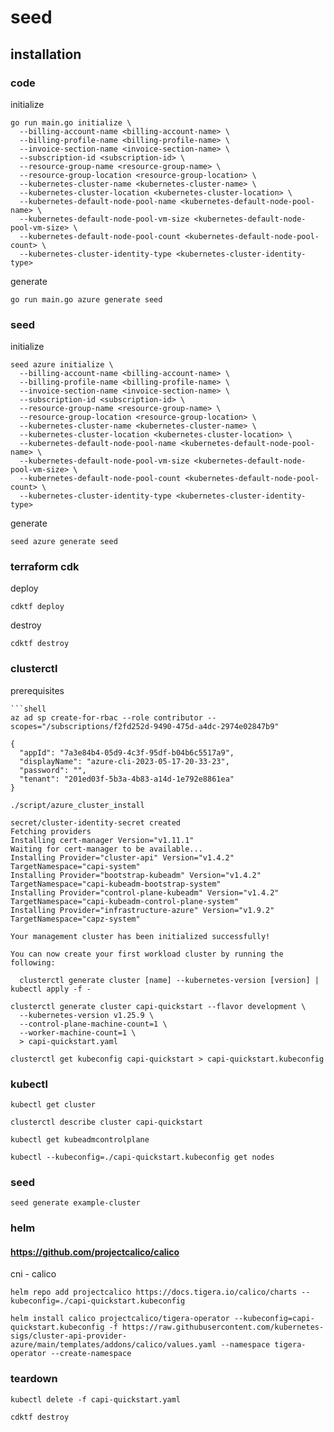 # seed

## installation

### code

initialize
```shell
go run main.go initialize \
  --billing-account-name <billing-account-name> \
  --billing-profile-name <billing-profile-name> \
  --invoice-section-name <invoice-section-name> \
  --subscription-id <subscription-id> \
  --resource-group-name <resource-group-name> \
  --resource-group-location <resource-group-location> \
  --kubernetes-cluster-name <kubernetes-cluster-name> \
  --kubernetes-cluster-location <kubernetes-cluster-location> \
  --kubernetes-default-node-pool-name <kubernetes-default-node-pool-name> \
  --kubernetes-default-node-pool-vm-size <kubernetes-default-node-pool-vm-size> \
  --kubernetes-default-node-pool-count <kubernetes-default-node-pool-count> \
  --kubernetes-cluster-identity-type <kubernetes-cluster-identity-type>
```

generate
```shell
go run main.go azure generate seed
```

### seed

initialize
```shell
seed azure initialize \
  --billing-account-name <billing-account-name> \
  --billing-profile-name <billing-profile-name> \
  --invoice-section-name <invoice-section-name> \
  --subscription-id <subscription-id> \
  --resource-group-name <resource-group-name> \
  --resource-group-location <resource-group-location> \
  --kubernetes-cluster-name <kubernetes-cluster-name> \
  --kubernetes-cluster-location <kubernetes-cluster-location> \
  --kubernetes-default-node-pool-name <kubernetes-default-node-pool-name> \
  --kubernetes-default-node-pool-vm-size <kubernetes-default-node-pool-vm-size> \
  --kubernetes-default-node-pool-count <kubernetes-default-node-pool-count> \
  --kubernetes-cluster-identity-type <kubernetes-cluster-identity-type>
```

generate
```shell
seed azure generate seed
```

### terraform cdk

deploy
```shell
cdktf deploy
```

destroy
```shell
cdktf destroy
```

### clusterctl

prerequisites
```shell
```shell
az ad sp create-for-rbac --role contributor --scopes="/subscriptions/f2fd252d-9490-475d-a4dc-2974e02847b9"
```

```shell
{
  "appId": "7a3e84b4-05d9-4c3f-95df-b04b6c5517a9",
  "displayName": "azure-cli-2023-05-17-20-33-23",
  "password": "",
  "tenant": "201ed03f-5b3a-4b83-a14d-1e792e8861ea"
}
```

```shell
./script/azure_cluster_install
```

```shell
secret/cluster-identity-secret created
Fetching providers
Installing cert-manager Version="v1.11.1"
Waiting for cert-manager to be available...
Installing Provider="cluster-api" Version="v1.4.2" TargetNamespace="capi-system"
Installing Provider="bootstrap-kubeadm" Version="v1.4.2" TargetNamespace="capi-kubeadm-bootstrap-system"
Installing Provider="control-plane-kubeadm" Version="v1.4.2" TargetNamespace="capi-kubeadm-control-plane-system"
Installing Provider="infrastructure-azure" Version="v1.9.2" TargetNamespace="capz-system"

Your management cluster has been initialized successfully!

You can now create your first workload cluster by running the following:

  clusterctl generate cluster [name] --kubernetes-version [version] | kubectl apply -f -
```

```shell
clusterctl generate cluster capi-quickstart --flavor development \
  --kubernetes-version v1.25.9 \
  --control-plane-machine-count=1 \
  --worker-machine-count=1 \
  > capi-quickstart.yaml
```

```shell
clusterctl get kubeconfig capi-quickstart > capi-quickstart.kubeconfig
```

### kubectl

```shell
kubectl get cluster
```

```shell
clusterctl describe cluster capi-quickstart
```

```shell
kubectl get kubeadmcontrolplane
```

```shell
kubectl --kubeconfig=./capi-quickstart.kubeconfig get nodes
```
### seed

```shell
seed generate example-cluster
```

### helm

#### https://github.com/projectcalico/calico
cni - calico
```shell
helm repo add projectcalico https://docs.tigera.io/calico/charts --kubeconfig=./capi-quickstart.kubeconfig
```

```shell
helm install calico projectcalico/tigera-operator --kubeconfig=capi-quickstart.kubeconfig -f https://raw.githubusercontent.com/kubernetes-sigs/cluster-api-provider-azure/main/templates/addons/calico/values.yaml --namespace tigera-operator --create-namespace
```


### teardown

```shell
kubectl delete -f capi-quickstart.yaml 
```

```shell
cdktf destroy
```
